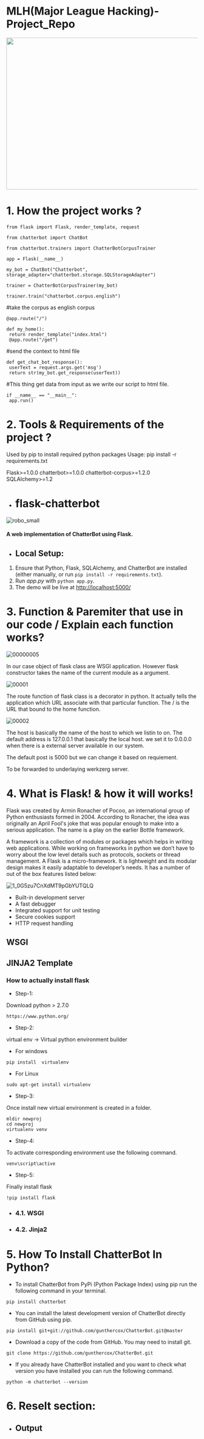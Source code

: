 # MLH(Major League Hacking)-Project_Repo

<img src="https://user-images.githubusercontent.com/58718316/180588275-536368fc-52a0-46ba-9ae5-3b99bbaebefd.PNG" height=400, width=700>


# 1. How the project works ?


```
from flask import Flask, render_template, request
```

```
from chatterbot import ChatBot 
```

```
from chatterbot.trainers import ChatterBotCorpusTrainer
```

```
app = Flask(__name__)             
```

```
my_bot = ChatBot("Chatterbot", storage_adapter="chatterbot.storage.SQLStorageAdapter") 
```

```
trainer = ChatterBotCorpusTrainer(my_bot)
```

```
trainer.train("chatterbot.corpus.english")
```
#take the corpus as english corpus

```
@app.route("/")  
```

```
def my_home():
 return render_template("index.html")  
 @app.route("/get")
```
 #send the context to html file

```
def get_chat_bot_response():
 userText = request.args.get('msg')
 return str(my_bot.get_response(userText))
```
#This thing get data from input as we write our script to html file.

```
if __name__ == "__main__":
 app.run()  
```    
    
# 2. Tools & Requirements of the project ?

 Used by pip to install required python packages
 Usage: pip install -r requirements.txt

Flask>=1.0.0
chatterbot>=1.0.0
chatterbot-corpus>=1.2.0
SQLAlchemy>=1.2

- # flask-chatterbot

![robo_small](https://user-images.githubusercontent.com/58718316/180588383-1ed169d5-2d9d-4683-9808-7ce92e45dc55.gif)


#### A web implementation of ChatterBot using Flask.

- ## Local Setup:
 1. Ensure that Python, Flask, SQLAlchemy, and ChatterBot are installed (either manually, or run `pip install -r requirements.txt`).
 2. Run *app.py* with `python app.py`.
 3. The demo will be live at [http://localhost:5000/](http://localhost:5000/)



# 3. Function & Paremiter that use in our code / Explain each function works?

![00000005](https://user-images.githubusercontent.com/58718316/179664616-63f715a3-fa43-44c9-9891-2ee4ee42c6af.PNG)


In our case object of flask class are WSGI application. However flask constructor takes the name of the current module as a argument.



![00001](https://user-images.githubusercontent.com/58718316/179664638-4637d70a-5423-4743-8907-9a63919d1401.PNG)

The route function of flask class is a decorator in python. It actually tells the application which URL associate with that particular function. The / is the URL that bound to the home function.


![00002](https://user-images.githubusercontent.com/58718316/179664642-90c0d673-9f28-43ce-9af9-f7cb0bf90da9.PNG)

The host is basically the name of the host to which we listin to on. The default address is 127.0.0.1  that basically the local host. we set it to 0.0.0.0 when there is a external server available in our system.

The default post is 5000 but we can change it based on requiement.

To be forwarded to underlaying werkzerg server.

# 4. What is Flask! & how it will works!


Flask was created by Armin Ronacher of Pocoo, an international group of Python enthusiasts formed in 2004. According to Ronacher, the idea was originally an April Fool's joke that was popular enough to make into a serious application. The name is a play on the earlier Bottle framework.

A framework is a collection of modules or packages which helps in writing web applications. While working on frameworks in python we don’t have to worry about the low level details such as protocols, sockets or thread management.
A Flask is a micro-framework. It is lightweight and its modular design makes it easily adaptable to developer’s needs. It has a number of out of the box features listed below:


![1_0G5zu7CnXdMT9pGbYUTQLQ](https://user-images.githubusercontent.com/58718316/178398817-bba1ae2e-ec30-4268-a130-d951f05d01a9.png)


- Built-in development server 
- A fast debugger
- Integrated support for unit testing
- Secure cookies support
- HTTP request handling  


## WSGI

## JINJA2 Template


### How to actually install flask

- Step-1: 

Download python > 2.7.0
 ```
 https://www.python.org/  
 ```

- Step-2: 

virtual env -> Virtual python environment builder

- For windows
 ```
 pip install  virtualenv
 ```
 
- For Linux
 ```
 sudo apt-get install virtualenv
 ```

- Step-3: 

Once install new virtual environment is created in a folder.
```
mldir newproj
cd newproj
virtualenv venv
```

- Step-4: 

To activate corresponding environment use the following command.

```
venv\script\active
```

- Step-5: 

Finally install flask

```
!pip install flask
```


- ### 4.1. WSGI


- ### 4.2. Jinja2

# 5. How To Install ChatterBot In Python?

- To install ChatterBot from PyPi (Python Package Index) using pip run the following command in your terminal.

```
pip install chatterbot
```

- You can install the latest development version of ChatterBot directly from GitHub using pip.
```
pip install git+git://github.com/gunthercox/ChatterBot.git@master
```


- Download a copy of the code from GitHub. You may need to install git.

```
git clone https://github.com/gunthercox/ChatterBot.git
```

- If you already have ChatterBot installed and you want to check what version you have installed you can run the following command.

```
python -m chatterbot --version
```







# 6. Reselt section:
  - ## Output
